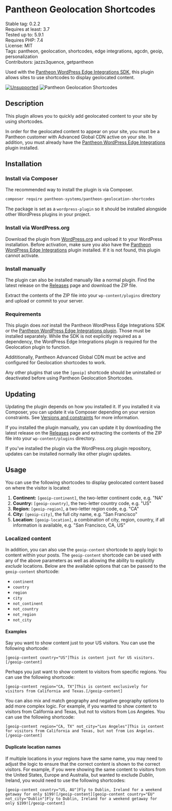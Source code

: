 # Pantheon Geolocation Shortcodes

Stable tag: 0.2.2  
Requires at least: 3.7  
Tested up to: 5.9.1  
Requires PHP: 7.4  
License: MIT  
Tags: pantheon, geolocation, shortcodes, edge integrations, agcdn, geoip, personalization  
Contributors: jazzs3quence, getpantheon  

Used with the [Pantheon WordPress Edge Integrations SDK](https://github.com/pantheon-systems/edge-integrations-wordpress-sdk), this plugin allows sites to use shortcodes to display geolocated content.

[![Unsupported](https://img.shields.io/badge/pantheon-unsupported-yellow?logo=pantheon&color=FFDC28)](https://pantheon.io/docs/oss-support-levels#unsupported) ![Pantheon Geolocation Shortcodes](https://github.com/pantheon-systems/pantheon-geolocation-shortcodes/actions/workflows/main.yml/badge.svg)

## Description

This plugin allows you to quickly add geolocated content to your site by using shortcodes. 

In order for the geolocated content to appear on your site, you must be a Pantheon customer with Advanced Global CDN active on your site. In addition, you must already have the [Pantheon WordPress Edge Integrations](https://github.com/pantheon-systems/pantheon-wordpress-edge-integrations) plugin installed.

## Installation

### Install via Composer
The recommended way to install the plugin is via Composer.

~~~bash
composer require pantheon-systems/pantheon-geolocation-shortcodes
~~~

The package is set as a `wordpress-plugin` so it should be installed alongside other WordPress plugins in your project.

### Install via WordPress.org

Download the plugin from [WordPress.org](https://wordpress.org/plugins/pantheon-geolocation-shortcodes/) and upload it to your WordPress installation. Before activation, make sure you also have the [Pantheon WordPress Edge Integrations](https://wordpress.org/plugins/pantheon-wordpress-edge-integrations/) plugin installed. If it is not found, this plugin cannot activate.
### Install manually
The plugin can also be installed manually like a normal plugin. Find the latest release on the [Releases](https://github.com/pantheon-systems/pantheon-geolocation-shortcodes/releases) page and download the ZIP file.

Extract the contents of the ZIP file into your `wp-content/plugins` directory and upload or commit to your server.

### Requirements
This plugin does _not_ install the Pantheon WordPress Edge Integrations SDK or the [Pantheon WordPress Edge Integrations plugin](https://github.com/pantheon-systems/pantheon-wordpress-edge-integrations). Those must be installed separately. While the SDK is not explicitly required as a dependency, the WordPress Edge Integrations plugin _is_ required for the Geolocation plugin to function.

Addititionally, Pantheon Advanced Global CDN must be active and configured for Geolocation shortcodes to work.

Any other plugins that use the `[geoip]` shortcode should be uninstalled or deactivated before using Pantheon Geolocation Shortcodes.

## Updating
Updating the plugin depends on how you installed it. If you installed it via Composer, you can update it via Composer depending on your version constraints. See [Versions and constraints](https://getcomposer.org/doc/articles/versions.md) for more information.

If you installed the plugin manually, you can update it by downloading the latest release on the [Releases](https://github.com/pantheon-systems/pantheon-geolocation-shortcodes/releases) page and extracting the contents of the ZIP file into your `wp-content/plugins` directory.

If you've installed the plugin via the WordPress.org plugin repository, updates can be installed normally like other plugin updates.

## Usage

You can use the following shortcodes to display geolocated content based on where the visitor is located:

1. **Continent:** `[geoip-continent]`, the two-letter continent code, e.g. "NA"
2. **Country:** `[geoip-country]`, the two-letter country code, e.g. "US"
3. **Region:** `[geoip-region]`, a two-letter region code, e.g. "CA"
4. **City:** `[geoip-city]`, the full city name, e.g. "San Francisco"
5. **Location:** `[geoip-location]`, a combination of city, region, country, if all information is available, e.g. "San Francisco, CA, US"

### Localized content
In addition, you can also use the `geoip-content` shortcode to apply logic to content within your posts. The `geoip-content` shortcode can be used with any of the above parameters as well as allowing the ability to explicitly _exclude_ locations. Below are the available options that can be passed to the `geoip-content` shortcode:

* `continent`
* `country`
* `region`
* `city`
* `not_continent`
* `not_country`
* `not_region`
* `not_city`

#### Examples
Say you want to show content just to your US visitors. You can use the following shortcode:

~~~
[geoip-content country="US"]This is content just for US visitors.[/geoip-content]
~~~

Perhaps you just want to show content to visitors from specific regions. You can use the following shortcode:

~~~
[geoip-content region="CA, TX"]This is content exclusively for visitors from California and Texas.[/geoip-content]
~~~

You can also mix and match geography and negative geography options to add more complex logic. For example, if you wanted to show content to visitors from California and Texas, but not to visitors from Los Angeles. You can use the following shortcode:

~~~
[geoip-content region="CA, TX" not_city="Los Angeles"]This is content for visitors from California and Texas, but not from Los Angeles.[/geoip-content]
~~~

#### Duplicate location names
If multiple locations in your regions have the same name, you may need to adjust the logic to ensure that the correct content is shown to the correct visitors. For example, if you were showing the same content to visitors from the United States, Europe and Australia, but wanted to exclude _Dublin_, Ireland, you would need to use the following shortcodes:
~~~
[geoip-content country="US, AU"]Fly to Dublin, Ireland for a weekend getaway for only $199![/geoip-content][geoip-content country="EU" not_city="Dublin"]Fly to Dublin, Ireland for a weekend getaway for only $199![/geoip-content]
~~~

<!-- changelog -->